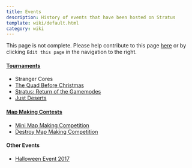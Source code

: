 ```yaml
---
title: Events
description: History of events that have been hosted on Stratus
template: wiki/default.html
category: wiki
---
```


This page is not complete. Please help contribute to this page <a href="https://github.com/MCResourcePile/addon-project/edit/source/src/content/<%= document.dest.replace('.html', '.md') %>" target="_blank">here</a> or by clicking `Edit this page` in the navigation to the right.

#### [Tournaments](https://mcresourcepile.github.io/leagues/stratus)  

- Stranger Cores
- [The Quad Before Christmas](https://mcresourcepile.github.io/leagues/stratus/the_quad_before_christmas)
- [Stratus: Return of the Gamemodes](https://mcresourcepile.github.io/leagues/stratus/stratus_return_of_the_gamemodes)
- [Just Deserts](https://mcresourcepile.github.io/leagues/stratus/just_deserts)

#### [Map Making Contests](https://mcresourcepile.github.io/contests/stratus)

- [Mini Map Making Competition](https://mcresourcepile.github.io/contests/stratus/mini_map_making_competition)
- [Destroy Map Making Competition](https://mcresourcepile.github.io/contests/stratus/destroy_map_making_competition)


#### Other Events

- [Halloween Event 2017](halloween_2017)
